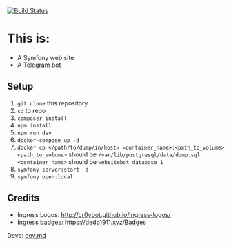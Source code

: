 [![Build Status](https://travis-ci.org/4e-ecuador/website-bot.svg?branch=master)](https://travis-ci.org/4e-ecuador/website-bot)

# This is:

* A Symfony web site
* A Telegram bot

## Setup

1. `git clone` this repository
1. `cd` to repo
1. `composer install`
1. `npm install`
1. `npm run dev`
1. `docker-compose up -d`
1. `docker cp </path/to/dump/in/host> <container_name>:<path_to_volume>`<br>
`<path_to_volume>` should be `/var/lib/postgresql/data/dump.sql`<br>
`<container_name>` should be `websitebot_database_1`
1. `symfony server:start -d`
1. `symfony open:local`

## Credits

* Ingress Logos: http://cr0ybot.github.io/ingress-logos/
* Ingress badges: https://dedo1911.xyz/Badges

Devs: [dev.md](dev.md)
